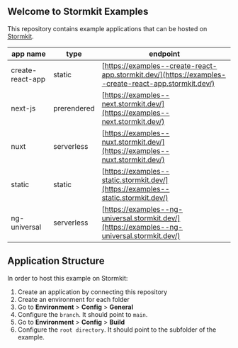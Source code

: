 ## Welcome to Stormkit Examples

This repository contains example applications that can be hosted on [Stormkit](https://www.stormkit.io).

| app name         | type       | endpoint                                                                                             |
| ---------------- | ---------- | ---------------------------------------------------------------------------------------------------- |
| create-react-app | static      | [https://examples--create-react-app.stormkit.dev/](https://examples--create-react-app.stormkit.dev/) |
| next-js          | prerendered | [https://examples--next.stormkit.dev/](https://examples--next.stormkit.dev/) |
| nuxt             | serverless  | [https://examples--nuxt.stormkit.dev/](https://examples--nuxt.stormkit.dev/) |
| static           | static      | [https://examples--static.stormkit.dev/](https://examples--static.stormkit.dev/) |
| ng-universal     | serverless  | [https://examples--ng-universal.stormkit.dev/](https://examples--ng-universal.stormkit.dev/) |

## Application Structure

In order to host this example on Stormkit:

1. Create an application by connecting this repository
1. Create an environment for each folder
1. Go to **Environment** > **Config** > **General** 
1. Configure the `branch`. It should point to `main`.
1. Go to **Environment** > **Config** > **Build**
2. Configure the `root directory`. It should point to the subfolder of the example.
